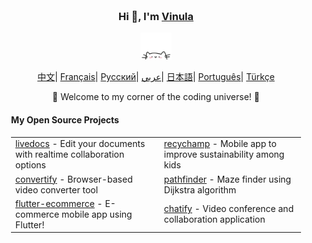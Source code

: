<div align="center" style="background-image: url('https://pic.longtao.fun/pics/24/8712160154167691113610916885165716016931_gopic_.gif'); background-size: cover; background-position: center; padding: 20px;">
    <h3>Hi 👋, I'm <a href="https://vinulasenarathne.vercel.app">Vinula</a></h3>
    <p align="center">
        <a href="https://longtao.fun">
            <img src="cat.webp" width="50"/>
        </a>
    </p>
    <p align="center" width="100%">
        <a href="https://github.com/eust-w/eust-w/blob/main/README_CN.md"><span>中文</span></a>|
        <a href="https://github.com/eust-w/eust-w/blob/main/README_FR.md"><span>Français</span></a>|
        <a href="https://github.com/eust-w/eust-w/blob/main/README_RU.md"><span>Русский</span></a>|
        <a href="https://github.com/eust-w/eust-w/blob/main/README_AR.md"><span>عربي</span></a>|
        <a href="https://github.com/eust-w/eust-w/blob/main/README_JP.md"><span>日本語</span></a>|
        <a href="https://github.com/eust-w/eust-w/blob/main/README_PTBR.md"><span>Português</span></a>|
        <a href="https://github.com/eust-w/eust-w/blob/main/README_TR.md"><span>Türkçe</span></a>
    </p>
    <p>🌟 Welcome to my corner of the coding universe! 🌟</p>
    <h4 align="left">My Open Source Projects</h4>
    <table align="center">
        <tr>
            <td><a href="https://github.com/vinulays/live-docs">livedocs</a> - Edit your documents with realtime collaboration options</td>
            <td><a href="https://github.com/vinulays/recychamp">recychamp</a> - Mobile app to improve sustainability among kids</td>
        </tr>
        <tr>
            <td><a href="https://github.com/vinulays/video-converter">convertify</a> - Browser-based video converter tool</td>
            <td><a href="https://github.com/vinulays/pathfinder">pathfinder</a> - Maze finder using Dijkstra algorithm</td>
        </tr>
        <tr>
            <td><a href="https://github.com/vinulays/flutter-ecommerce">flutter-ecommerce</a> - E-commerce mobile app using Flutter!</td>
            <td><a href="https://github.com/vinulays/chatify">chatify</a> - Video conference and collaboration application</td>
        </tr>
        </table>
</div>

